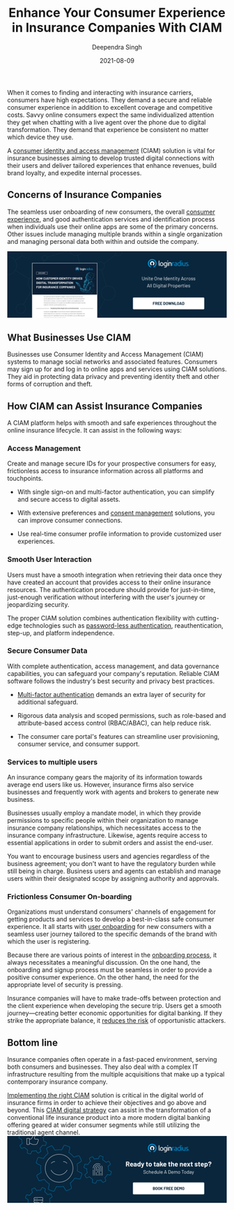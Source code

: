﻿---
title: "Enhance Your Consumer Experience in Insurance Companies With CIAM"
date: "2021-08-09"
coverImage: "couple-meeting-with-insurance-agent.jpg"
category: ["loginradius"]
featured: false 
author: "Deependra Singh"
description: "Unaided consumer interactions are a lost opportunity. The main goal of an insurance company should be to reduce the time taken in all their consumer interactions and increase the consumer experience level. This can only happen by implementing excellent systems and processes, which is where a CIAM comes into play."
metadescription: "Prioritize consumers in insurance companies by adapting to the digital transformation with CIAM for improved consumer experience and enhanced frictionless service."
metatitle: "How to Enhance CIAM Experience in Insurance Companies"
---

When it comes to finding and interacting with insurance carriers, consumers have high expectations. They demand a secure and reliable consumer experience in addition to excellent coverage and competitive costs. Savvy online consumers expect the same individualized attention they get when chatting with a live agent over the phone due to digital transformation. They demand that experience be consistent no matter which device they use.

  

A [consumer identity and access management](https://www.loginradius.com/blog/identity/customer-identity-and-access-management/) (CIAM) solution is vital for insurance businesses aiming to develop trusted digital connections with their users and deliver tailored experiences that enhance revenues, build brand loyalty, and expedite internal processes.

  

## Concerns of Insurance Companies

  

The seamless user onboarding of new consumers, the overall [consumer experience](https://www.loginradius.com/resource/how-customer-identity-drives-digital-transformation-for-insurance-companies-2/), and good authentication services and identification process when individuals use their online apps are some of the primary concerns. Other issues include managing multiple brands within a single organization and managing personal data both within and outside the company.

[![How-Customer-Identity-Drives-Digital-Transformation-for-Insurance-Companies](How-Customer-Identity-Drives-Digital-Transformation-for-Insurance-Companies.png)](https://www.loginradius.com/resource/how-customer-identity-drives-digital-transformation-for-insurance-companies-2/)   

## What Businesses Use CIAM

  

Businesses use Consumer Identity and Access Management (CIAM) systems to manage social networks and associated features. Consumers may sign up for and log in to online apps and services using CIAM solutions. They aid in protecting data privacy and preventing identity theft and other forms of corruption and theft.

  

## How CIAM can Assist Insurance Companies

  

A CIAM platform helps with smooth and safe experiences throughout the online insurance lifecycle. It can assist in the following ways:

  

### Access Management

Create and manage secure IDs for your prospective consumers for easy, frictionless access to insurance information across all platforms and touchpoints.

-   With single sign-on and multi-factor authentication, you can simplify and secure access to digital assets.
    
-   With extensive preferences and [consent management](https://www.loginradius.com/consent-management/) solutions, you can improve consumer connections.
    
-   Use real-time consumer profile information to provide customized user experiences.
    

  

### Smooth User Interaction

Users must have a smooth integration when retrieving their data once they have created an account that provides access to their online insurance resources. The authentication procedure should provide for just-in-time, just-enough verification without interfering with the user's journey or jeopardizing security.

  

The proper CIAM solution combines authentication flexibility with cutting-edge technologies such as [password-less authentication](https://www.loginradius.com/blog/identity/passwordless-authentication-the-future-of-identity-and-security/), reauthentication, step-up, and platform independence.

  

### Secure Consumer Data

With complete authentication, access management, and data governance capabilities, you can safeguard your company's reputation. Reliable CIAM software follows the industry's best security and privacy best practices.

-   [Multi-factor authentication](https://www.loginradius.com/multi-factor-authentication/) demands an extra layer of security for additional safeguard.
    
-   Rigorous data analysis and scoped permissions, such as role-based and attribute-based access control (RBAC/ABAC), can help reduce risk.
    
-   The consumer care portal's features can streamline user provisioning, consumer service, and consumer support.
    

  

### Services to multiple users

An insurance company gears the majority of its information towards average end users like us. However, insurance firms also service businesses and frequently work with agents and brokers to generate new business.

  

Businesses usually employ a mandate model, in which they provide permissions to specific people within their organization to manage insurance company relationships, which necessitates access to the insurance company infrastructure. Likewise, agents require access to essential applications in order to submit orders and assist the end-user.

  

You want to encourage business users and agencies regardless of the business agreement; you don't want to have the regulatory burden while still being in charge. Business users and agents can establish and manage users within their designated scope by assigning authority and approvals.



### Frictionless Consumer On-boarding

  

Organizations must understand consumers' channels of engagement for getting products and services to develop a best-in-class safe consumer experience. It all starts with  [user onboarding](https://www.loginradius.com/blog/fuel/importance-customer-onboarding/) for new consumers with a seamless user journey tailored to the specific demands of the brand with which the user is registering.

  

Because there are various points of interest in the [onboarding process](https://www.loginradius.com/blog/identity/user-onboarding-revamp-application/), it always necessitates a meaningful discussion. On the one hand, the onboarding and signup process must be seamless in order to provide a positive consumer experience. On the other hand, the need for the appropriate level of security is pressing.

  

Insurance companies will have to make trade-offs between protection and the client experience when developing the secure trip. Users get a smooth journey—creating better economic opportunities for digital banking. If they strike the appropriate balance, it [reduces the risk](https://www.loginradius.com/blog/identity/risk-based-authentication/) of opportunistic attackers.

  

## Bottom line

  

Insurance companies often operate in a fast-paced environment, serving both consumers and businesses. They also deal with a complex IT infrastructure resulting from the multiple acquisitions that make up a typical contemporary insurance company.

  

[Implementing the right CIAM](https://www.loginradius.com/) solution is critical in the digital world of insurance firms in order to achieve their objectives and go above and beyond. This [CIAM digital strategy](https://www.loginradius.com/blog/identity/digital-transformation-consumer-iam/) can assist in the transformation of a conventional life insurance product into a more modern digital banking offering geared at wider consumer segments while still utilizing the traditional agent channel.
[![book-a-demo-Consultation](../../assets/book-a-demo-loginradius.png)](https://www.loginradius.com/book-a-demo/)